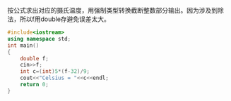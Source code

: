 按公式求出对应的摄氏温度，用强制类型转换截断整数部分输出。因为涉及到除法，所以f用double存避免误差太大。

```c++
#include<iostream>
using namespace std;
int main()
{
	double f;
	cin>>f;
	int c=(int)5*(f-32)/9;
	cout<<"Celsius = "<<c<<endl;
	return 0;
}
```

